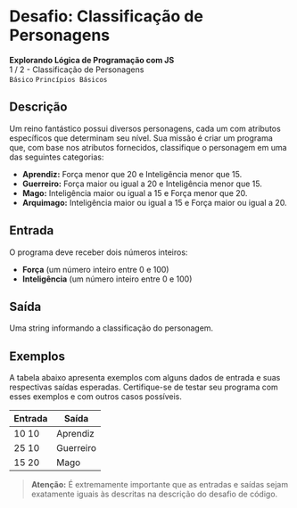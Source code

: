 # Desafio: Classificação de Personagens

**Explorando Lógica de Programação com JS** <br>
1 / 2 - Classificação de Personagens <br>
`Básico` `Princípios Básicos`

## Descrição

Um reino fantástico possui diversos personagens, cada um com atributos específicos que determinam seu nível. Sua missão é criar um programa que, com base nos atributos fornecidos, classifique o personagem em uma das seguintes categorias:

- **Aprendiz:** Força menor que 20 e Inteligência menor que 15.
- **Guerreiro:** Força maior ou igual a 20 e Inteligência menor que 15.
- **Mago:** Inteligência maior ou igual a 15 e Força menor que 20.
- **Arquimago:** Inteligência maior ou igual a 15 e Força maior ou igual a 20.

## Entrada

O programa deve receber dois números inteiros:

- **Força** (um número inteiro entre 0 e 100)
- **Inteligência** (um número inteiro entre 0 e 100)

## Saída

Uma string informando a classificação do personagem.

## Exemplos

A tabela abaixo apresenta exemplos com alguns dados de entrada e suas respectivas saídas esperadas. Certifique-se de testar seu programa com esses exemplos e com outros casos possíveis.

| **Entrada** | **Saída**     |
|-------------|---------------|
| 10 10       | Aprendiz      |
| 25 10       | Guerreiro     |
| 15 20       | Mago          |

> **Atenção:** É extremamente importante que as entradas e saídas sejam exatamente iguais às descritas na descrição do desafio de código.
